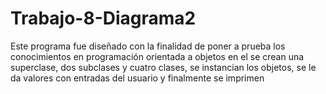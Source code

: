 # Trabajo-8-Diagrama2
Este programa fue diseñado con la finalidad de poner a prueba los conocimientos en programación orientada a objetos en el se crean una superclase, dos subclases y cuatro clases, se instancian los objetos, se le da valores con entradas del usuario y finalmente se imprimen    
